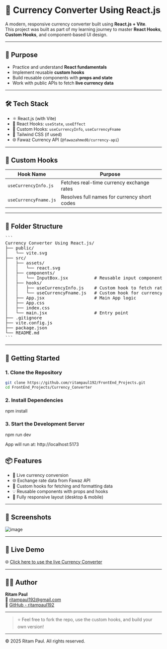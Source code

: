 
# 💱 Currency Converter Using React.js

A modern, responsive currency converter built using **React.js + Vite**.  
This project was built as part of my learning journey to master **React Hooks**, **Custom Hooks**, and component-based UI design.

---

## 📌 Purpose

- Practice and understand **React fundamentals**
- Implement reusable **custom hooks**
- Build reusable components with **props and state**
- Work with public APIs to fetch **live currency data**

---

## 🛠️ Tech Stack

- ⚛️ React.js (with Vite)
- 🎣 React Hooks: `useState`, `useEffect`
- 🧠 Custom Hooks: `useCurrencyInfo`, `useCurrencyFname`
- 💅 Tailwind CSS (if used)
- 🌐 Fawaz Currency API (`@fawazahmed0/currency-api`)

---

## 🧠 Custom Hooks

| Hook Name            | Purpose                                        |
|----------------------|------------------------------------------------|
| `useCurrencyInfo.js` | Fetches real-time currency exchange rates      |
| `useCurrencyFname.js`| Resolves full names for currency short codes   |

---

## 📂 Folder Structure
<pre lang="markdown">
```
Currency Converter Using React.js/
├── public/
│   └── vite.svg
├── src/
│   ├── assets/
│   │   └── react.svg
│   ├── components/
│   │   └── InputBox.jsx          # Reusable input component
│   ├── hooks/
│   │   ├── useCurrencyInfo.js    # Custom hook to fetch rates
│   │   └── useCurrencyFname.js   # Custom hook for currency names
│   ├── App.jsx                   # Main App logic
│   ├── App.css
│   ├── index.css
│   └── main.jsx                  # Entry point
├── .gitignore
├── vite.config.js
├── package.json
└── README.md
```
</pre>

---

## 🚀 Getting Started

### 1. Clone the Repository

```bash
git clone https://github.com/ritampaul192/FrontEnd_Projects.git
cd FrontEnd_Projects/Currency_Converter
```

### 2. Install Dependencies
npm install

### 3. Start the Development Server
npm run dev

App will run at: http://localhost:5173

## 📦 Features

- 🔄 Live currency conversion  
- 🌐 Exchange rate data from Fawaz API  
- 🎣 Custom hooks for fetching and formatting data  
- 💡 Reusable components with props and hooks  
- 📱 Fully responsive layout (desktop & mobile)  

---

## 📸 Screenshots

![image](https://github.com/user-attachments/assets/82c0733c-e538-4ba8-9029-f2fb5415726c)

---

## 🔗 Live Demo

🌐 [Click here to use the live Currency Converter](https://curcal01.vercel.app)

---

## 🧑‍💻 Author

**Ritam Paul**  
📧 [ritampaul192@gmail.com](mailto:ritampaul192@gmail.com)   
🐙 [GitHub - ritampaul192](https://github.com/ritampaul192)

---
> ⭐ Feel free to fork the repo, use the custom hooks, and build your own version!
---
© 2025 Ritam Paul. All rights reserved.
